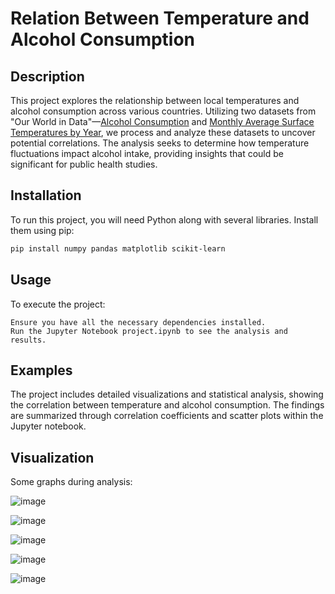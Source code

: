 # Relation Between Temperature and Alcohol Consumption

## Description
This project explores the relationship between local temperatures and alcohol consumption across various countries. Utilizing two datasets from "Our World in Data"—[Alcohol Consumption](https://ourworldindata.org/alcohol-consumption) and [Monthly Average Surface Temperatures by Year](https://ourworldindata.org/grapher/monthly-average-surface-temperatures-by-year?tab=table), we process and analyze these datasets to uncover potential correlations. The analysis seeks to determine how temperature fluctuations impact alcohol intake, providing insights that could be significant for public health studies.

## Installation
To run this project, you will need Python along with several libraries. Install them using pip:
```bash
pip install numpy pandas matplotlib scikit-learn
```

## Usage

To execute the project:

    Ensure you have all the necessary dependencies installed.
    Run the Jupyter Notebook project.ipynb to see the analysis and results.

## Examples

The project includes detailed visualizations and statistical analysis, showing the correlation between temperature and alcohol consumption. The findings are summarized through correlation coefficients and scatter plots within the Jupyter notebook.

## Visualization

Some graphs during analysis:

![image](https://github.com/EthanLawyer/Relation-Between-Temperature-and-Alcohol-Consumption/assets/133042033/b0c3c402-b37d-4f1e-9242-39db4749bc39)

![image](https://github.com/EthanLawyer/Relation-Between-Temperature-and-Alcohol-Consumption/assets/133042033/c805314e-6cc1-4a17-b376-ee67ee45c599)

![image](https://github.com/EthanLawyer/Relation-Between-Temperature-and-Alcohol-Consumption/assets/133042033/4f532297-8578-4747-8c83-57ab1d864236)

![image](https://github.com/EthanLawyer/Relation-Between-Temperature-and-Alcohol-Consumption/assets/133042033/46357deb-4f54-4891-84a7-25a95c53583b)

![image](https://github.com/EthanLawyer/Relation-Between-Temperature-and-Alcohol-Consumption/assets/133042033/092c6b48-6510-4c4a-8c6f-3e103be2126e)


